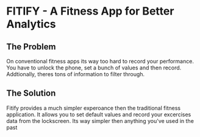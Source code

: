 # FITIFY - A Fitness App for Better Analytics

## The Problem
On conventional fitness apps its way too hard to record your performance. You have to unlock the phone, set a bunch of values and then record. Addtionally, theres tons of information to filter through. 

## The Solution
Fitify provides a much simpler experoance then the traditional fitness application. It allows you to set default values and record your excercises data from the lockscreen. Its way simpler then anything you've used in the past 
